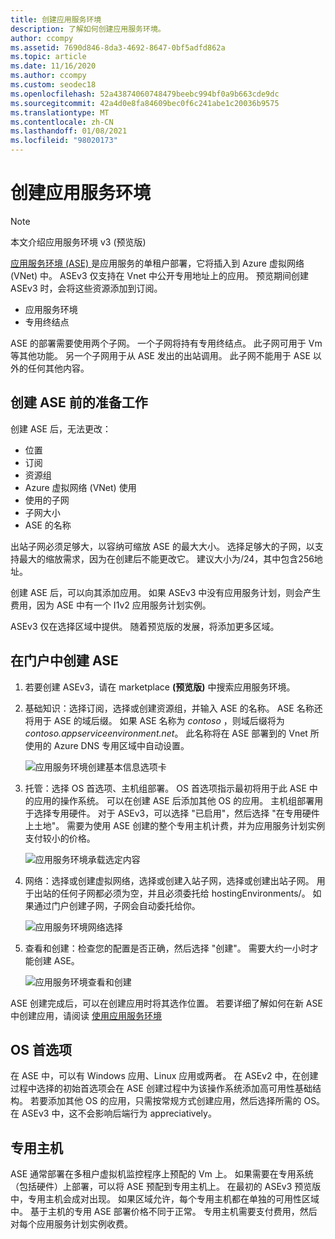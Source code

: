 ```yaml
---
title: 创建应用服务环境
description: 了解如何创建应用服务环境。
author: ccompy
ms.assetid: 7690d846-8da3-4692-8647-0bf5adfd862a
ms.topic: article
ms.date: 11/16/2020
ms.author: ccompy
ms.custom: seodec18
ms.openlocfilehash: 52a43874060748479beebc994bf0a9b663cde9dc
ms.sourcegitcommit: 42a4d0e8fa84609bec0f6c241abe1c20036b9575
ms.translationtype: MT
ms.contentlocale: zh-CN
ms.lasthandoff: 01/08/2021
ms.locfileid: "98020173"
---
```

# <a name="create-an-app-service-environment"></a>创建应用服务环境

> [!NOTE]
> 本文介绍应用服务环境 v3 (预览版) 
> 

[应用服务环境 (ASE) ][Intro]是应用服务的单租户部署，它将插入到 Azure 虚拟网络 (VNet) 中。  ASEv3 仅支持在 Vnet 中公开专用地址上的应用。 预览期间创建 ASEv3 时，会将这些资源添加到订阅。

- 应用服务环境
- 专用终结点

ASE 的部署需要使用两个子网。  一个子网将持有专用终结点。  此子网可用于 Vm 等其他功能。  另一个子网用于从 ASE 发出的出站调用。  此子网不能用于 ASE 以外的任何其他内容。 

## <a name="before-you-create-your-ase"></a>创建 ASE 前的准备工作

创建 ASE 后，无法更改：

- 位置
- 订阅
- 资源组
- Azure 虚拟网络 (VNet) 使用
- 使用的子网
- 子网大小
- ASE 的名称

出站子网必须足够大，以容纳可缩放 ASE 的最大大小。 选择足够大的子网，以支持最大的缩放需求，因为在创建后不能更改它。 建议大小为/24，其中包含256地址。

创建 ASE 后，可以向其添加应用。 如果 ASEv3 中没有应用服务计划，则会产生费用，因为 ASE 中有一个 I1v2 应用服务计划实例。  

ASEv3 仅在选择区域中提供。 随着预览版的发展，将添加更多区域。 

## <a name="creating-an-ase-in-the-portal"></a>在门户中创建 ASE

1. 若要创建 ASEv3，请在 marketplace **(预览版)** 中搜索应用服务环境。  
2. 基础知识：选择订阅，选择或创建资源组，并输入 ASE 的名称。  ASE 名称还将用于 ASE 的域后缀。  如果 ASE 名称为 *contoso* ，则域后缀将为 *contoso.appserviceenvironment.net*。  此名称将在 ASE 部署到的 Vnet 所使用的 Azure DNS 专用区域中自动设置。 

    ![应用服务环境创建基本信息选项卡](./media/creation/creation-basics.png)

3. 托管：选择 OS 首选项、主机组部署。 OS 首选项指示最初将用于此 ASE 中的应用的操作系统。 可以在创建 ASE 后添加其他 OS 的应用。 主机组部署用于选择专用硬件。 对于 ASEv3，可以选择 "已启用"，然后选择 "在专用硬件上土地"。 需要为使用 ASE 创建的整个专用主机计费，并为应用服务计划实例支付较小的价格。 

    ![应用服务环境承载选定内容](./media/creation/creation-hosting.png)

4. 网络：选择或创建虚拟网络，选择或创建入站子网，选择或创建出站子网。 用于出站的任何子网都必须为空，并且必须委托给 hostingEnvironments/。 如果通过门户创建子网，子网会自动委托给你。

    ![应用服务环境网络选择](./media/creation/creation-networking.png)

5. 查看和创建：检查您的配置是否正确，然后选择 "创建"。 需要大约一小时才能创建 ASE。 

    ![应用服务环境查看和创建](./media/creation/creation-review.png)

ASE 创建完成后，可以在创建应用时将其选作位置。 若要详细了解如何在新 ASE 中创建应用，请阅读 [使用应用服务环境][UsingASE]

## <a name="os-preference"></a>OS 首选项
在 ASE 中，可以有 Windows 应用、Linux 应用或两者。 在 ASEv2 中，在创建过程中选择的初始首选项会在 ASE 创建过程中为该操作系统添加高可用性基础结构。 若要添加其他 OS 的应用，只需按常规方式创建应用，然后选择所需的 OS。 在 ASEv3 中，这不会影响后端行为 appreciatively。  

## <a name="dedicated-hosts"></a>专用主机
ASE 通常部署在多租户虚拟机监控程序上预配的 Vm 上。 如果需要在专用系统（包括硬件）上部署，可以将 ASE 预配到专用主机上。 在最初的 ASEv3 预览版中，专用主机会成对出现。 如果区域允许，每个专用主机都在单独的可用性区域中。 基于主机的专用 ASE 部署价格不同于正常。 专用主机需要支付费用，然后对每个应用服务计划实例收费。  

<!--Links-->
[Intro]: ./overview.md
[MakeASE]: ./creation.md
[ASENetwork]: ./networking.md
[UsingASE]: ./using.md
[UDRs]: ../../virtual-network/virtual-networks-udr-overview.md
[NSGs]: ../../virtual-network/network-security-groups-overview.md
[Pricing]: https://azure.microsoft.com/pricing/details/app-service/
[ARMOverview]: ../../azure-resource-manager/management/overview.md
[ConfigureSSL]: ../configure-ssl-certificate.md
[Kudu]: https://azure.microsoft.com/resources/videos/super-secret-kudu-debug-console-for-azure-web-sites/
[AppDeploy]: ../deploy-local-git.md
[ASEWAF]: app-service-app-service-environment-web-application-firewall.md
[AppGW]: ../../web-application-firewall/ag/ag-overview.md
[logalerts]: ../../azure-monitor/platform/alerts-log.md

